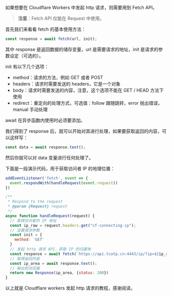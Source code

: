 如果想要在 Cloudflare Workers 中发起 http 请求，则需要用到 Fetch API。

> **注意**：Fetch API 仅能在 Request 中使用。

首先我们来看看 fetch 的基本使用方法：

```javascript
const response = await fetch(url, init);
```

其中 response 是返回数据的储存变量，url 是需要请求的地址，init 是请求的参数设定（可选的）。

init 有以下几个选项：

- method：请求的方法，例如 GET 或者 POST
- headers：请求时需要发送的 headers，它是一个对象
- body：请求时需要发送的内容，注意，这个选项不能在 GET / HEAD 方法下使用
- redirect：重定向的处理方式，可选值：follow 跟随跳转，error 抛出错误，manual 手动处理

await 在异步函数内使用时必须要添加。

我们得到了 response 后，就可以开始对其进行处理，如果要获取返回的内容，可以这样写：

```javascript
const data = await response.text();
```

然后你就可以对 data 变量进行任何处理了。

下面是一段演示代码，用于获取访问者 IP 的地理位置：

```javascript
addEventListener('fetch', event => {
  event.respondWith(handleRequest(event.request))
})

/**
 * Respond to the request
 * @param {Request} request
 */
async function handleRequest(request) {
  // 取得访问者的 IP 地址
  const ip_raw = request.headers.get("cf-connecting-ip");
  // 设置请求参数
  const init = {
    method: 'GET'
  }
  // 发起 http 请求 API，获取 IP 的归属地
  const response = await fetch(`https://api.tcotp.cn:4443/ip/?ip=${ip_raw}`, init);
  // 取得返回内容
  const ip_area = await response.text();
  // 输出到浏览器
  return new Response(ip_area, {status: 200})
}
```

以上就是 Cloudflare workers 发起 http 请求的教程，感谢阅读。


